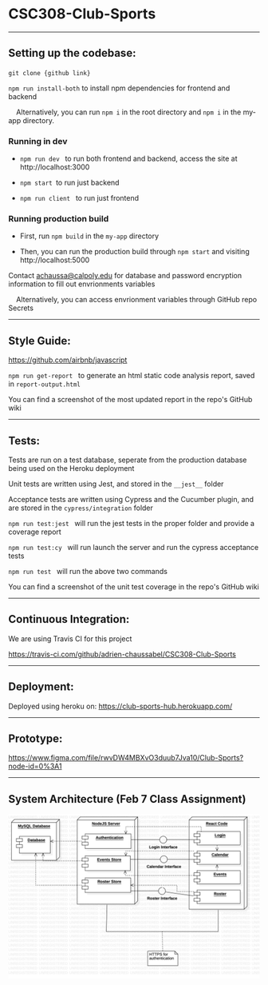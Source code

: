 # CSC308-Club-Sports

---

## Setting up the codebase:

`git clone {github link}`

`npm run install-both` to install npm dependencies for frontend and backend

&nbsp;&nbsp;&nbsp;&nbsp;Alternatively, you can run `npm i` in the root directory and `npm i` in the my-app directory.

### Running in dev

* `npm run dev ` to run both frontend and backend, access the site at http://localhost:3000

* `npm start `to run just backend

* `npm run client ` to run just frontend

### Running production build

* First, run `npm build` in the `my-app` directory

* Then, you can run the production build through `npm start` and visiting http://localhost:5000

Contact achaussa@calpoly.edu for database and password encryption information to fill out envrionments variables

&nbsp;&nbsp;&nbsp;&nbsp;Alternatively, you can access envrionment variables through GitHub repo Secrets

---

## Style Guide:
https://github.com/airbnb/javascript

`npm run get-report ` to generate an html static code analysis report, saved in `report-output.html`

You can find a screenshot of the most updated report in the repo's GitHub wiki

---

## Tests:

Tests are run on a test database, seperate from the production database being used on the Heroku deployment

Unit tests are written using Jest, and stored in the `__jest__` folder

Acceptance tests are written using Cypress and the Cucumber plugin, and are stored in the `cypress/integration` folder

`npm run test:jest ` will run the jest tests in the proper folder and provide a coverage report

`npm run test:cy ` will run launch the server and run the cypress acceptance tests

`npm run test ` will run the above two commands

You can find a screenshot of the unit test coverage in the repo's GitHub wiki

---

## Continuous Integration:

We are using Travis CI for this project

https://travis-ci.com/github/adrien-chaussabel/CSC308-Club-Sports

---

## Deployment:

Deployed using heroku on: https://club-sports-hub.herokuapp.com/

---

## Prototype:

https://www.figma.com/file/rwvDW4MBXvO3duub7Jva10/Club-Sports?node-id=0%3A1

---

## System Architecture (Feb 7 Class Assignment)

![](uml.jpg)
